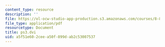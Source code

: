 ```yaml
---
content_type: resource
description: ''
file: https://ol-ocw-studio-app-production.s3.amazonaws.com/courses/8-821-string-theory-and-holographic-duality-fall-2014/a5f51e602ceea50f899dab2c53007537_MIT8_821F14_pset3.pdf
file_type: application/pdf
resourcetype: Document
title: ps3.dvi
uid: a5f51e60-2cee-a50f-899d-ab2c53007537
---
```

